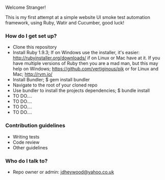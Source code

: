 Welcome Stranger!

This is my first attempt at a simple website UI smoke test automation framework, using Ruby, Watir and Cucumber, good luck!

### How do I get set up? ###

* Clone this repository
* Install Ruby 1.9.3; If on Windows use the installer, it's easier: http://rubyinstaller.org/downloads/ if on Linux or Mac have at it. If you have multiple versions of Ruby then you are a mad man, but this may help on Windows; https://github.com/vertiginous/pik or for Linux and Mac; http://rvm.io/
* Install Bundler; $ gem install bundler
* Navigate to the root of your cloned repo
* Use bundler to install the projects dependencies; $ bundle install
* TO DO....
* TO DO....
* TO DO....
* TO DO....

### Contribution guidelines ###

* Writing tests
* Code review
* Other guidelines

### Who do I talk to? ###

* Repo owner or admin: jdheywood@yahoo.co.uk
